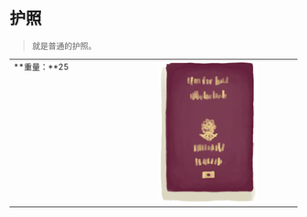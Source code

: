 # 护照  
> 就是普通的护照。  
  
<table class="table table-bordered" data-toggle="table" ><tbody><tr ><td  style="width:80%;text-align:left;vertical-align:top;"  >**重量：**25</td><td  style="width:20%;text-align:left;vertical-align:top;"  ><div style="width:300px;display:inline-block;text-align:center"><img decoding="async" src="../wiki/Sprite/Passport.png" href="a.md" style="max-width:300px;max-height:300px;"></div></td></tr></tbody></tbody></table>  
  


<script>document.title="护照 - 卡牌生存百科 Card Survival Wiki";</script>